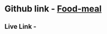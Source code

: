 # Github link - [Food-meal](https://github.com/JannatBorna/Food-meal-react)

## Live Link -

<!-- 
1.design demo
https://wpbingosite.com/wordpress/foodpa/

2.design demo
https://wpbingosite.com/wordpress/foodpa/home-2/

3. design demo
https://wpbingosite.com/wordpress/foodpa/home-3/

4. design demo
https://wpbingosite.com/wordpress/foodpa/home-4/

5.design demo
https://wpbingosite.com/wordpress/foodpa/home-5/

6.design demo
https://wpbingosite.com/wordpress/foodpa/home-3/

7.design demo
https://wpbingosite.com/wordpress/foodpa/home-7/

- css design
<https://blog.devgenius.io/wavy-background-with-css-svg-4910821c2b87> 

- center
d-flex flex-column justify-content-center

-->
